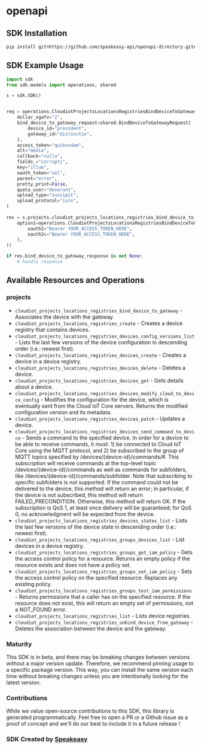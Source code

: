 # openapi

<!-- Start SDK Installation -->
## SDK Installation

```bash
pip install git+https://github.com/speakeasy-api/openapi-directory.git#subdirectory=SDKs/googleapis.com/cloudiot/v1/python
```
<!-- End SDK Installation -->

## SDK Example Usage
<!-- Start SDK Example Usage -->
```python
import sdk
from sdk.models import operations, shared

s = sdk.SDK()


req = operations.CloudiotProjectsLocationsRegistriesBindDeviceToGatewayRequest(
    dollar_xgafv="2",
    bind_device_to_gateway_request=shared.BindDeviceToGatewayRequest(
        device_id="provident",
        gateway_id="distinctio",
    ),
    access_token="quibusdam",
    alt="media",
    callback="nulla",
    fields_="corrupti",
    key="illum",
    oauth_token="vel",
    parent="error",
    pretty_print=False,
    quota_user="deserunt",
    upload_type="suscipit",
    upload_protocol="iure",
)
    
res = s.projects.cloudiot_projects_locations_registries_bind_device_to_gateway(req, operations.CloudiotProjectsLocationsRegistriesBindDeviceToGatewaySecurity(
    option1=operations.CloudiotProjectsLocationsRegistriesBindDeviceToGatewaySecurityOption1(
        oauth2="Bearer YOUR_ACCESS_TOKEN_HERE",
        oauth2c="Bearer YOUR_ACCESS_TOKEN_HERE",
    ),
))

if res.bind_device_to_gateway_response is not None:
    # handle response
```
<!-- End SDK Example Usage -->

<!-- Start SDK Available Operations -->
## Available Resources and Operations


### projects

* `cloudiot_projects_locations_registries_bind_device_to_gateway` - Associates the device with the gateway.
* `cloudiot_projects_locations_registries_create` - Creates a device registry that contains devices.
* `cloudiot_projects_locations_registries_devices_config_versions_list` - Lists the last few versions of the device configuration in descending order (i.e.: newest first).
* `cloudiot_projects_locations_registries_devices_create` - Creates a device in a device registry.
* `cloudiot_projects_locations_registries_devices_delete` - Deletes a device.
* `cloudiot_projects_locations_registries_devices_get` - Gets details about a device.
* `cloudiot_projects_locations_registries_devices_modify_cloud_to_device_config` - Modifies the configuration for the device, which is eventually sent from the Cloud IoT Core servers. Returns the modified configuration version and its metadata.
* `cloudiot_projects_locations_registries_devices_patch` - Updates a device.
* `cloudiot_projects_locations_registries_devices_send_command_to_device` - Sends a command to the specified device. In order for a device to be able to receive commands, it must: 1) be connected to Cloud IoT Core using the MQTT protocol, and 2) be subscribed to the group of MQTT topics specified by /devices/{device-id}/commands/#. This subscription will receive commands at the top-level topic /devices/{device-id}/commands as well as commands for subfolders, like /devices/{device-id}/commands/subfolder. Note that subscribing to specific subfolders is not supported. If the command could not be delivered to the device, this method will return an error; in particular, if the device is not subscribed, this method will return FAILED_PRECONDITION. Otherwise, this method will return OK. If the subscription is QoS 1, at least once delivery will be guaranteed; for QoS 0, no acknowledgment will be expected from the device.
* `cloudiot_projects_locations_registries_devices_states_list` - Lists the last few versions of the device state in descending order (i.e.: newest first).
* `cloudiot_projects_locations_registries_groups_devices_list` - List devices in a device registry.
* `cloudiot_projects_locations_registries_groups_get_iam_policy` - Gets the access control policy for a resource. Returns an empty policy if the resource exists and does not have a policy set.
* `cloudiot_projects_locations_registries_groups_set_iam_policy` - Sets the access control policy on the specified resource. Replaces any existing policy.
* `cloudiot_projects_locations_registries_groups_test_iam_permissions` - Returns permissions that a caller has on the specified resource. If the resource does not exist, this will return an empty set of permissions, not a NOT_FOUND error.
* `cloudiot_projects_locations_registries_list` - Lists device registries.
* `cloudiot_projects_locations_registries_unbind_device_from_gateway` - Deletes the association between the device and the gateway.
<!-- End SDK Available Operations -->

### Maturity

This SDK is in beta, and there may be breaking changes between versions without a major version update. Therefore, we recommend pinning usage
to a specific package version. This way, you can install the same version each time without breaking changes unless you are intentionally
looking for the latest version.

### Contributions

While we value open-source contributions to this SDK, this library is generated programmatically.
Feel free to open a PR or a Github issue as a proof of concept and we'll do our best to include it in a future release !

### SDK Created by [Speakeasy](https://docs.speakeasyapi.dev/docs/using-speakeasy/client-sdks)
